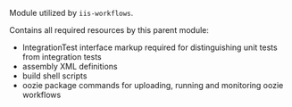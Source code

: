 Module utilized by `iis-workflows`.

Contains all required resources by this parent module:

* IntegrationTest interface markup required for distinguishing unit tests from integration tests
* assembly XML definitions
* build shell scripts
* oozie package commands for uploading, running and monitoring oozie workflows
